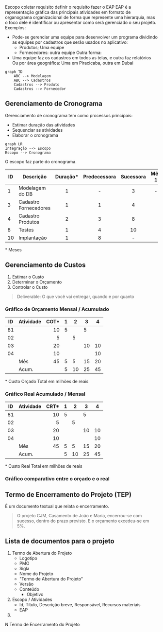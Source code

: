 Escopo
coletar requisito
definir o requisito
fazer o EAP
EAP é a representação gráfica das principais atividades em formato de organograma organizacional de forma que represente uma hierarquia, mas o foco dele é identificar ou apresentar como será gerenciado o seu projeto.
Exemplos:
- Pode-se gerenciar uma equipe para desenvolver um programa dividindo as equipes por cadastros que serão usados no aplicativo:
	- Produtos; Uma equipe
	- Fornecedores: outra equipe
Outra forma:
- Uma equipe faz os cadastros em todos as telas, e outra faz relatórios
Ou por área geográfica: Uma em Piracicaba, outra em Dubai

```mermaid
graph TD
    ABC --> Modelagem
    ABC --> Cadastros
    Cadastros --> Produto
    Cadastros --> Fornecedor
```

## Gerenciamento de Cronograma
Gerenciamento de cronograma tem como processos principais:
- Estimar duração das atividades
- Sequenciar as atividades
- Elaborar o cronograma

```mermaid
graph LR
Integração --> Escopo 
Escopo --> Cronograma
```

O escopo faz parte do cronograma.

| ID | Descrição | Duração* | Predecessora | Sucessora | Mês 1 | Mês 2 | Mês 3 |
|--|--|:--:|:--:|:--:|:--:|:--:|:--:|
| 1 | Modelagem do DB | 1 | - | 3 | - |  |  |  |
| 3 | Cadastro Fornecedores | 1 | 1 | 4 |  | - | - |
| 4 | Cadastro Produtos | 2 | 3 | 8 |  |  |  |
| 8 | Testes | 1 | 4 | 10 |  |  |  |
| 10 | Implantação | 1 | 8 | - |  |  |  |
\* Meses

## Gerenciamento de Custos

 1. Estimar o Custo
 2. Determinar o Orçamento
 3. Controlar o Custo

> Deliverable: O que você vai entregar, quando e por quanto

### Gráfico de Orçamento Mensal / Acumulado

| ID | Atividade | COT* | 1 | 2 | 3 | 4 |
|--|--|--:|--|--|--|--|
| 81 |  | 10 | 5| | 5 |  |
| 02 |   | 5  | | 5 | | |
| 03 | | 20 | | | 10 | 10 |
| 04 | | 10 | | | | 10 |
| | Mês | 45 | 5 | 5 | 15 | 20|
| | Acum. | | 5 | 10 | 25 | 45 |
\* Custo Orçado Total em milhões de reais


### Gráfico Real Acumulado / Mensal

| ID | Atividade | CRT* | 1 | 2 | 3 | 4 |
|--|--|--:|--|--|--|--|
| 81 |  | 10 | 5| | 5 |  |
| 02 |   | 5  | | 5 | | |
| 03 | | 20 | | | 10 | 10 |
| 04 | | 10 | | | | 10 |
| | Mês | 45 | 5 | 5 | 15 | 20|
| | Acum. | | 5 | 10 | 25 | 45 |
\* Custo Real Total em milhões de reais

### Gráfico comparativo entre o orçado e o real

## Termo de Encerramento do Projeto (TEP)
É um documento textual que relata o encerramento.
> O projeto CJM, Casamento de João e Maria, encerrou-se com sucesso, dentro do prazo previsto. E o orçamento excedeu-se em 5%.

## Lista de documentos para o projeto
1. Termo de Abertura do Projeto
	- Logotipo
	- PMO
	- Sigla
	- Nome do Projeto
	- "Termo de Abertura do Projeto"
	- Versão
	- Conteúdo
		- Objetivo
2. Escopo / Atividades
	- Id, Título, Descrição breve, Responsável, Recursos materiais
	- EAP
3. 

N Termo de Encerramento do Projeto

<!--stackedit_data:
eyJoaXN0b3J5IjpbODU3NTExNjgyLDEyMTAwNjU2NDQsLTI5Nz
kwMzk1NSw4MDIwMTIwODcsLTExNjIxNzE2NzddfQ==
-->